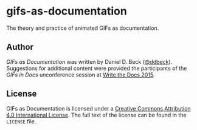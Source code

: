 # gifs-as-documentation

The theory and practice of animated GIFs as documentation.


## Author

*GIFs as Documentation* was written by Daniel D. Beck ([@ddbeck](https://twitter.com/ddbeck)).
Suggestions for additional content were provided the participants of the *GIFs in Docs* unconference session at [Write the Docs 2015](http://www.writethedocs.org/conf/na/2015/).


## License

GIFs as Documentation is licensed under a [Creative Commons Attribution 4.0 International License][ccby]. The full text of the license can be found in the `LICENSE` file.

[ccby]: http://creativecommons.org/licenses/by/4.0/
